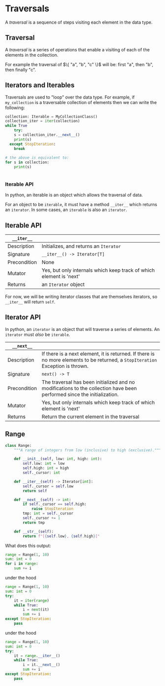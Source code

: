 # Traversals

A *traversal* is a sequence of steps visiting each element in the data type.

## Traversal

A *traversal* is a series of operations that enable a visiting of each of the elements in the collection. 

For example the traversal of $\{ "a", "b", "c" \}$ will be: first "a", then "b", then finally "c".


## Iterators and Iterables

Traversals are used to "loop" over the data type. For example, if `my_collection` is a traversable collection of elements then we can write the following:

```python
collection: Iterable = MyCollectionClass()
collection_iter = iter(collection)
while True
	try:
   	s = collection_iter.__next__()
   	print(s)
  except StopIteration:
  	break
  	
# the above is equivalent to:
for s in collection:
	print(s)
	
```

### Iterable API
In python, an iterable is an object which allows the traversal of data.  

For an object to be `iterable`, it must have a method `__iter__` which returns an `iterator`.  In some cases, an `iterable` is also an `iterator`.

## Iterable API

| `__iter__`   |                                                                     |
|--------------|---------------------------------------------------------------------|
| Description  | Initializes, and returns an `Iterator`                              |
| Signature    | `__iter__() -> Iterator[T]`                                         |
| Precondition | None                                                                |
| Mutator      | Yes, but only internals which keep track of which element is 'next' |
| Returns      | an `Iterator` object                                                |

For now, we will be writing iterator classes that are themselves iterators, so `__iter__` will return `self`.

## Iterator API

In python, an `iterator` is an object that will traverse a series of elements.  An `iterator` must *also* be `iterable`.


| `__next__`   |                                                                                                                                  |
|--------------|----------------------------------------------------------------------------------------------------------------------------------|
| Description  | If there is a next element, it is returned.  If there is no more elements to be returned, a `StopIteration` Exception is thrown. |
| Signature    | `next() -> T`                                                                                                                    |
| Precondition | The traversal has been initialized and no modifications to the collection have been performed since the initialization.          |
| Mutator      | Yes, but only internals which keep track of which element is 'next'                                                              |
| Returns      | Return the current element in the traversal                                                                                      |


## Range

```python
class Range:
    """A range of integers from low (inclusive) to high (exclusive)."""

    def __init__(self, low: int, high: int):
        self.low: int = low
        self.high: int = high
        self._cursor: int

    def __iter__(self) -> Iterator[int]:
        self._cursor = self.low
        return self

    def __next__(self) -> int:
        if self._cursor == self.high:
            raise StopIteration
        tmp: int = self._cursor
        self._cursor += 1
        return tmp

    def __str__(self):
        return f"[{self.low}, {self.high}["

```

What does this output:

```python
range = Range(1, 10)
sum: int = 0
for i in range:
    sum += i
```

under the hood

```python
range = Range(1, 10)
sum: int = 0 
try:
    it = iter(range)
    while True:
        i = next(it)
        sum += i
except StopIteration:
    pass

```

under the hood

```python
range = Range(1, 10)
sum: int = 0 
try:
    it = range.__iter__()
    while True:
        i = it.__next__()
        sum += i
except StopIteration:
    pass

```

